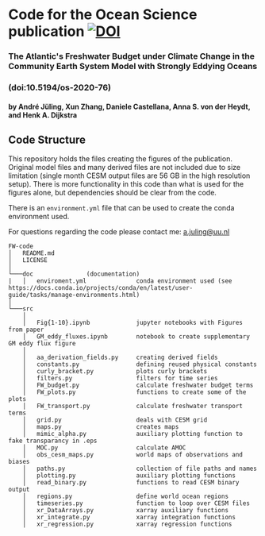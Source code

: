 # Code for the Ocean Science publication [![DOI](https://zenodo.org/badge/DOI/10.5281/zenodo.4537845.svg)](https://doi.org/10.5281/zenodo.4537845)
### The Atlantic's Freshwater Budget under Climate Change in the Community Earth System Model with Strongly Eddying Oceans
### (doi:10.5194/os-2020-76)
#### by André Jüling, Xun Zhang, Daniele Castellana, Anna S. von der Heydt, and Henk A. Dijkstra

## Code Structure

This repository holds the files creating the figures of the publication. Original model files and many derived files are not included due to size limitation (single month CESM output files are 56 GB in the high resolution setup). There is more functionality in this code than what is used for the figures alone, but dependencies should be clear from the code.

There is an `environment.yml` file that can be used to create the conda environment used.

For questions regarding the code please contact me: a.juling@uu.nl

```
FW-code
│   README.md
│   LICENSE
│
└───doc               (documentation)
|   │   enviroment.yml              conda environment used (see https://docs.conda.io/projects/conda/en/latest/user-guide/tasks/manage-environments.html)
│
└───src
    │
    │   Fig{1-10}.ipynb             jupyter notebooks with Figures from paper
    │   GM_eddy_fluxes.ipynb        notebook to create supplementary GM eddy flux figure
    │
    │   aa_derivation_fields.py     creating derived fields
    │   constants.py                defining reused physical constants
    │   curly_bracket.py            plots curly brackets
    │   filters.py                  filters for time series
    │   FW_budget.py                calculate freshwater budget terms
    │   FW_plots.py                 functions to create some of the plots
    │   FW_transport.py             calculate freshwater transport terms
    │   grid.py                     deals with CESM grid
    │   maps.py                     creates maps
    │   mimic_alpha.py              auxiliary plotting function to fake transparancy in .eps
    │   MOC.py                      calculate AMOC
    │   obs_cesm_maps.py            world maps of observations and biases
    │   paths.py                    collection of file paths and names
    │   plotting.py                 auxiliary plotting functions
    │   read_binary.py              functions to read CESM binary output
    │   regions.py                  define world ocean regions
    │   timeseries.py               function to loop over CESM files
    │   xr_DataArrays.py            xarray auxiliary functions
    │   xr_integrate.py             xarray integration functions
    │   xr_regression.py            xarray regression functions
```
